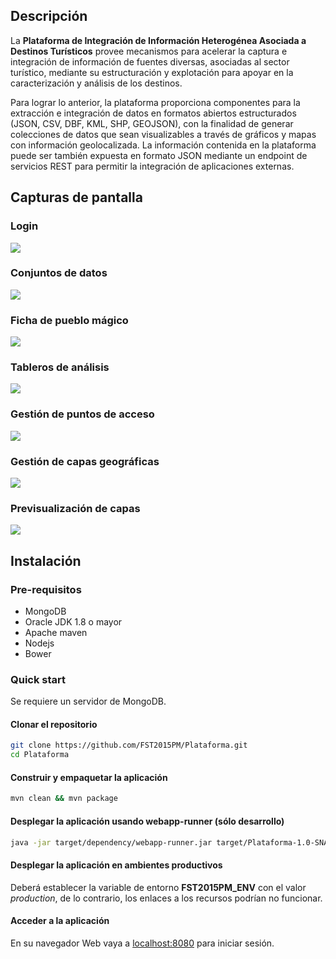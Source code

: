 ## Descripción

La **Plataforma de Integración de Información Heterogénea Asociada a Destinos Turísticos** provee mecanismos para acelerar la captura e integración de información de fuentes diversas, asociadas al sector turístico, mediante su estructuración y explotación para apoyar en la caracterización y análisis de los destinos.

Para lograr lo anterior, la plataforma proporciona componentes para la extracción e integración de datos en formatos abiertos estructurados (JSON, CSV, DBF, KML, SHP, GEOJSON), con la finalidad de generar colecciones de datos que sean visualizables a través de gráficos y mapas con información geolocalizada. La información contenida en la plataforma puede ser también expuesta en formato JSON mediante un endpoint de servicios REST para permitir la integración de aplicaciones externas.

## Capturas de pantalla
### Login
<img src="https://github.com/FST2015PM/documentacion/raw/gh-pages/images/app-preview/screenshot1.png" />

### Conjuntos de datos
<img src="https://github.com/FST2015PM/documentacion/raw/gh-pages/images/app-preview/screenshot2.png" />

### Ficha de pueblo mágico
<img src="https://github.com/FST2015PM/documentacion/raw/gh-pages/images/app-preview/screenshot3.png" />

### Tableros de análisis
<img src="https://github.com/FST2015PM/documentacion/raw/gh-pages/images/app-preview/screenshot4.png" />

### Gestión de puntos de acceso
<img src="https://github.com/FST2015PM/documentacion/raw/gh-pages/images/app-preview/screenshot5.png" />

### Gestión de capas geográficas
<img src="https://github.com/FST2015PM/documentacion/raw/gh-pages/images/app-preview/screenshot6.png" />

### Previsualización de capas
<img src="https://github.com/FST2015PM/documentacion/raw/gh-pages/images/app-preview/screenshot7.png" />

## Instalación
### Pre-requisitos

* MongoDB
* Oracle JDK 1.8 o mayor
* Apache maven
* Nodejs
* Bower

### Quick start
Se requiere un servidor de MongoDB.

#### Clonar el repositorio
````sh
git clone https://github.com/FST2015PM/Plataforma.git
cd Plataforma
````

#### Construir y empaquetar la aplicación
````sh
mvn clean && mvn package
````

#### Desplegar la aplicación usando webapp-runner (sólo desarrollo)

````sh
java -jar target/dependency/webapp-runner.jar target/Plataforma-1.0-SNAPSHOT.war
````
#### Desplegar la aplicación en ambientes productivos

Deberá establecer la variable de entorno **FST2015PM_ENV** con el valor _production_, de lo contrario, los enlaces a los recursos podrían no funcionar.

#### Acceder a la aplicación
En su navegador Web vaya a [localhost:8080](localhost:8080) para iniciar sesión.
